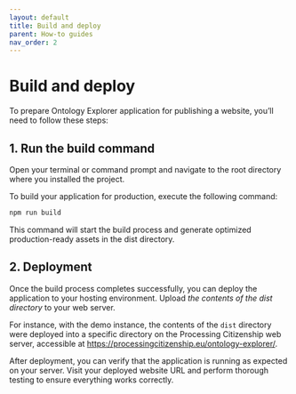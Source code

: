```yaml
---
layout: default
title: Build and deploy
parent: How-to guides
nav_order: 2
---
```


# Build and deploy

To prepare Ontology Explorer application for publishing a website, you’ll need to follow these steps:

## 1. Run the build command

Open your terminal or command prompt and navigate to the root directory where you installed the project.

To build your application for production, execute the following command:

```bash
npm run build
```

This command will start the build process and generate optimized production-ready assets in the dist directory.

## 2. Deployment

Once the build process completes successfully, you can deploy the application to your hosting environment. Upload _the contents of the dist directory_ to your web server.

For instance, with the demo instance, the contents of the `dist` directory were deployed into a specific directory on the Processing Citizenship web server, accessible at <https://processingcitizenship.eu/ontology-explorer/>.

After deployment, you can verify that the application is running as expected on your server. Visit your deployed website URL and perform thorough testing to ensure everything works correctly.
